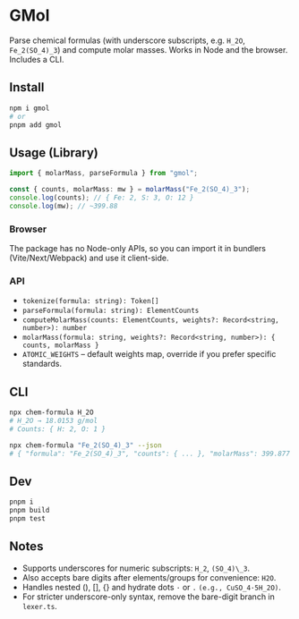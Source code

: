 # GMol

Parse chemical formulas (with underscore subscripts, e.g. `H_2O`, `Fe_2(SO_4)_3`) and compute molar masses. Works in Node and the browser. Includes a CLI.

## Install

```bash
npm i gmol
# or
pnpm add gmol
```

## Usage (Library)

```typescript
import { molarMass, parseFormula } from "gmol";

const { counts, molarMass: mw } = molarMass("Fe_2(SO_4)_3");
console.log(counts); // { Fe: 2, S: 3, O: 12 }
console.log(mw); // ~399.88
```

### Browser

The package has no Node-only APIs, so you can import it in bundlers (Vite/Next/Webpack) and use it client-side.

### API

- `tokenize(formula: string): Token[]`
- `parseFormula(formula: string): ElementCounts`
- `computeMolarMass(counts: ElementCounts, weights?: Record<string, number>): number`
- `molarMass(formula: string, weights?: Record<string, number>): { counts, molarMass }`
- `ATOMIC_WEIGHTS` – default weights map, override if you prefer specific standards.

## CLI

```bash
npx chem-formula H_2O
# H_2O → 18.0153 g/mol
# Counts: { H: 2, O: 1 }

npx chem-formula "Fe_2(SO_4)_3" --json
# { "formula": "Fe_2(SO_4)_3", "counts": { ... }, "molarMass": 399.877 }
```

## Dev

```bash
pnpm i
pnpm build
pnpm test
```

## Notes

- Supports underscores for numeric subscripts: `H_2`, `(SO_4)\_3`.
- Also accepts bare digits after elements/groups for convenience: `H2O`.
- Handles nested (), [], {} and hydrate dots `·` or `.` `(e.g., CuSO_4·5H_2O)`.
- For stricter underscore-only syntax, remove the bare-digit branch in `lexer.ts`.
